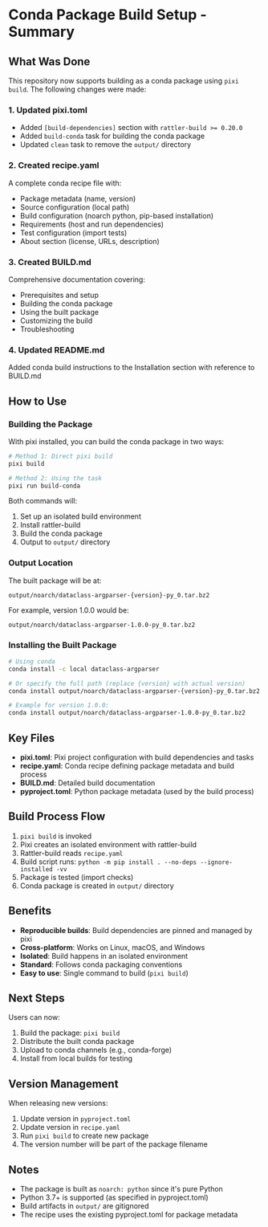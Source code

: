 # Conda Package Build Setup - Summary

## What Was Done

This repository now supports building as a conda package using `pixi build`. The following changes were made:

### 1. Updated pixi.toml
- Added `[build-dependencies]` section with `rattler-build >= 0.20.0`
- Added `build-conda` task for building the conda package
- Updated `clean` task to remove the `output/` directory

### 2. Created recipe.yaml
A complete conda recipe file with:
- Package metadata (name, version)
- Source configuration (local path)
- Build configuration (noarch python, pip-based installation)
- Requirements (host and run dependencies)
- Test configuration (import tests)
- About section (license, URLs, description)

### 3. Created BUILD.md
Comprehensive documentation covering:
- Prerequisites and setup
- Building the conda package
- Using the built package
- Customizing the build
- Troubleshooting

### 4. Updated README.md
Added conda build instructions to the Installation section with reference to BUILD.md

## How to Use

### Building the Package

With pixi installed, you can build the conda package in two ways:

```bash
# Method 1: Direct pixi build
pixi build

# Method 2: Using the task
pixi run build-conda
```

Both commands will:
1. Set up an isolated build environment
2. Install rattler-build
3. Build the conda package
4. Output to `output/` directory

### Output Location

The built package will be at:
```
output/noarch/dataclass-argparser-{version}-py_0.tar.bz2
```

For example, version 1.0.0 would be:
```
output/noarch/dataclass-argparser-1.0.0-py_0.tar.bz2
```

### Installing the Built Package

```bash
# Using conda
conda install -c local dataclass-argparser

# Or specify the full path (replace {version} with actual version)
conda install output/noarch/dataclass-argparser-{version}-py_0.tar.bz2

# Example for version 1.0.0:
conda install output/noarch/dataclass-argparser-1.0.0-py_0.tar.bz2
```

## Key Files

- **pixi.toml**: Pixi project configuration with build dependencies and tasks
- **recipe.yaml**: Conda recipe defining package metadata and build process
- **BUILD.md**: Detailed build documentation
- **pyproject.toml**: Python package metadata (used by the build process)

## Build Process Flow

1. `pixi build` is invoked
2. Pixi creates an isolated environment with rattler-build
3. Rattler-build reads `recipe.yaml`
4. Build script runs: `python -m pip install . --no-deps --ignore-installed -vv`
5. Package is tested (import checks)
6. Conda package is created in `output/` directory

## Benefits

- **Reproducible builds**: Build dependencies are pinned and managed by pixi
- **Cross-platform**: Works on Linux, macOS, and Windows
- **Isolated**: Build happens in an isolated environment
- **Standard**: Follows conda packaging conventions
- **Easy to use**: Single command to build (`pixi build`)

## Next Steps

Users can now:
1. Build the package: `pixi build`
2. Distribute the built conda package
3. Upload to conda channels (e.g., conda-forge)
4. Install from local builds for testing

## Version Management

When releasing new versions:
1. Update version in `pyproject.toml`
2. Update version in `recipe.yaml`
3. Run `pixi build` to create new package
4. The version number will be part of the package filename

## Notes

- The package is built as `noarch: python` since it's pure Python
- Python 3.7+ is supported (as specified in pyproject.toml)
- Build artifacts in `output/` are gitignored
- The recipe uses the existing pyproject.toml for package metadata
